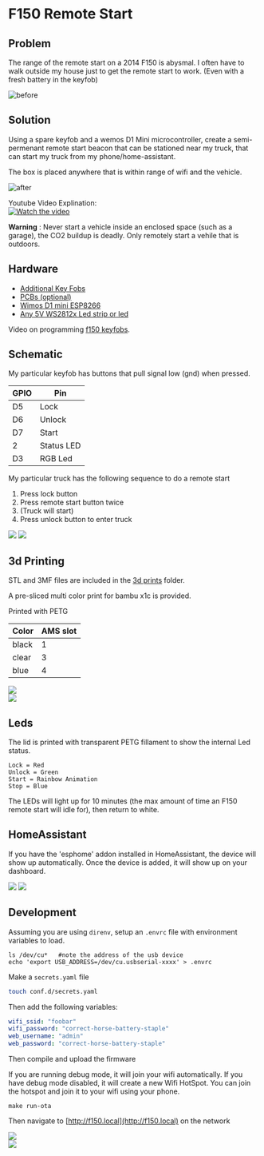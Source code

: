 # F150 Remote Start



## Problem

The range of the remote start on a 2014 F150 is abysmal. I often have to walk outside my house just to get the remote start to work. (Even with a fresh battery in the keyfob)

![before](docs/before-diagram.png)

## Solution

Using a spare keyfob and a wemos D1 Mini microcontroller, create a semi-permenant remote start beacon that can be stationed near my truck, that can start my truck from my phone/home-assistant. 

The box is placed anywhere that is within range of wifi and the vehicle. 



![after](docs/after-diagram.png)


Youtube Video Explination:  
[![Watch the video](https://img.youtube.com/vi/l3snjHc5gsU/0.jpg)](https://youtu.be/l3snjHc5gsU)


**Warning** : Never start a vehicle inside an enclosed space (such as a garage), the CO2 buildup is deadly. Only remotely start a vehile that is outdoors. 


## Hardware

- [Additional Key Fobs](https://www.amazon.com/gp/product/B06XS3351F/ref=ewc_pr_img_2?smid=A5K9LFXZIQJ2T&th=1)
- [PCBs (optional)](https://www.amazon.com/ELEGOO-Prototype-Soldering-Compatible-Arduino/dp/B072Z7Y19F/ref=sr_1_1?crid=2MVKI8RNQ46D1&keywords=pcb&qid=1706154816&sprefix=pc%2Caps%2C190&sr=8-1)
- [Wimos D1 mini ESP8266](https://www.amazon.com/Aceirmc-ESP8266-Internet-Development-Compatible/dp/B07V84VWSM/ref=sr_1_3?crid=2LTTXJFAVP1XG&keywords=wemos+d1+mini&qid=1706154840&sprefix=wemos+d1+mini%2Caps%2C132&sr=8-3)
- [Any 5V WS2812x Led strip or led](https://www.amazon.com/ALITOVE-100pcs-WS2812B-Addressable-Arduino/dp/B01D1FFVOA/ref=sr_1_9?crid=PUPYNE639ZOX&keywords=addressable+led&qid=1706237299&sprefix=addressable+le%2Caps%2C212&sr=8-9)

Video on programming [f150 keyfobs](https://www.youtube.com/watch?v=c2BaSCcAnhg).


## Schematic

My particular keyfob has buttons that pull signal low (gnd) when pressed.

|GPIO| Pin|
| --- | --- |
| D5 | Lock |
| D6 | Unlock |
| D7 | Start |
| 2 | Status LED | 
| D3 | RGB Led | 


My particular truck has the following sequence to do a remote start
1. Press lock button 
2. Press remote start button twice
3. (Truck will start)
4. Press unlock button to enter truck

![](./docs/IMG_0386.jpeg)
![](./docs/IMG_0388.jpg)

## 3d Printing

STL and 3MF files are included in the [3d prints](./3d%20prints/) folder. 

A pre-sliced multi color print for bambu x1c is provided. 

Printed with PETG

| Color | AMS slot | 
|--- | --- | 
| black | 1 |
| clear | 3 |
| blue | 4 | 

![](./docs/3dprint.png)  
![](./docs/Lid-F150-bambu.png)  

## Leds

The lid is printed with transparent PETG fillament to show the internal Led status. 

```
Lock = Red
Unlock = Green
Start = Rainbow Animation
Stop = Blue
```

The LEDs will light up for 10 minutes (the max amount of time an F150 remote start will idle for), then return to white. 

## HomeAssistant

If you have the 'esphome' addon installed in HomeAssistant, the device will show up automatically. 
Once the device is added, it will show up on your dashboard. 


![](./docs/homeassistant2.png)
![](./docs/homeassistant1.png)

## Development

Assuming you are using `direnv`, setup an `.envrc` file with environment variables to load. 

```
ls /dev/cu*   #note the address of the usb device
echo 'export USB_ADDRESS=/dev/cu.usbserial-xxxx' > .envrc
```

Make a `secrets.yaml` file

```bash
touch conf.d/secrets.yaml
```

Then add the following variables:
```yaml
wifi_ssid: "foobar"
wifi_password: "correct-horse-battery-staple"
web_username: "admin"
web_password: "correct-horse-battery-staple"
```

Then compile and upload the firmware

If you are running debug mode, it will join your wifi automatically. 
If you have debug mode disabled, it will create a new Wifi HotSpot. You can join the hotspot and join it to your wifi using your phone. 

`make run-ota`

Then navigate to [http://f150.local](http://f150.local) on the network


![](./docs/auth.png)  
![](./docs/screenshot.png)